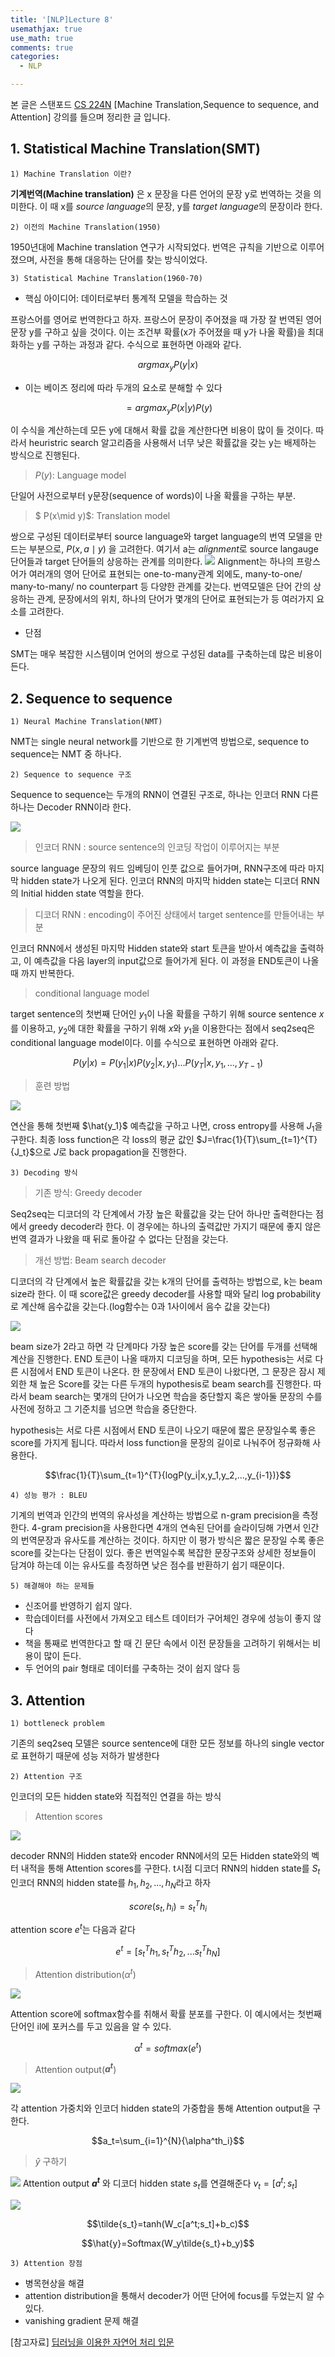 ```yaml
--- 
title: '[NLP]Lecture 8'
usemathjax: true
use_math: true
comments: true
categories:
  - NLP

---
```


본 글은 스탠포드 [CS 224N](https://web.stanford.edu/class/archive/cs/cs224n/cs224n.1194/) [Machine Translation,Sequence to sequence, and Attention] 강의를 들으며 정리한 글 입니다.

## 1. Statistical Machine Translation(SMT)

    1) Machine Translation 이란?

**기계번역(Machine translation)** 은 x 문장을 다른 언어의 문장 y로 번역하는 것을 의미한다. 이 때 x를 *source language*의 문장, y를 *target language*의 문장이라 한다.

    2) 이전의 Machine Translation(1950)

1950년대에 Machine translation 연구가 시작되었다. 번역은 규칙을 기반으로 이루어졌으며, 사전을 통해 대응하는 단어를 찾는 방식이었다. 

    3) Statistical Machine Translation(1960-70)

- 핵심 아이디어: 데이터로부터 통계적 모델을 학습하는 것 

프랑스어를 영어로 번역한다고 하자. 프랑스어 문장이 주어졌을 때 가장 잘 번역된 영어 문장 y를 구하고 싶을 것이다. 이는 조건부 확률(x가 주어졌을 때 y가 나올 확률)을 최대화하는 y를 구하는 과정과 같다. 수식으로 표현하면 아래와 같다. 

$$argmax_yP(y|x)$$

- 이는 베이즈 정리에 따라 두개의 요소로 분해할 수 있다

$$= argmax_yP(x|y)P(y)$$

이 수식을 계산하는데 모든 y에 대해서 확률 값을 계산한다면 비용이 많이 들 것이다. 따라서 heuristric search 알고리즘을 사용해서 너무 낮은 확률값을 갖는 y는 배제하는 방식으로 진행된다.

> $P(y)$: Language model

단일어 사전으로부터 y문장(sequence of words)이 나올 확률을 구하는 부분. 

> $ P(x\mid y)$: Translation model

쌍으로 구성된 데이터로부터 source language와 target language의 번역 모델을 만드는 부분으로, $P(x,a\mid y)$ 을 고려한다. 여기서 a는 *alignment*로 source langauge 단어들과 target 단어들의 상응하는 관계를 의미한다.
![](https://i.imgur.com/AVR7pBn.png)
Alignment는 하나의 프랑스어가 여러개의 영어 단어로 표현되는 one-to-many관계 외에도, many-to-one/ many-to-many/ no counterpart 등 다양한 관계를 갖는다. 번역모델은 단어 간의 상응하는 관계, 문장에서의 위치, 하나의 단어가 몇개의 단어로 표현되는가 등 여러가지 요소를 고려한다. 

- 단점

SMT는 매우 복잡한 시스템이며 언어의 쌍으로 구성된 data를 구축하는데 많은 비용이 든다. 


## 2. Sequence to sequence

    1) Neural Machine Translation(NMT)

NMT는 single neural network를 기반으로 한 기계번역 방법으로, sequence to sequence는 NMT 중 하나다. 

    2) Sequence to sequence 구조

Sequence to sequence는 두개의 RNN이 연결된 구조로, 하나는 인코더 RNN 다른 하나는 Decoder RNN이라 한다.

![](https://i.imgur.com/BJzbXPz.png)


> 인코더 RNN : source sentence의 인코딩 작업이 이루어지는 부분

source language 문장의 워드 임베딩이 인풋 값으로 들어가며, RNN구조에 따라 마지막 hidden state가 나오게 된다. 인코더 RNN의 마지막 hidden state는 디코더 RNN의 Initial hidden state 역할을 한다. 

> 디코더 RNN : encoding이 주어진 상태에서 target sentence를 만들어내는 부분

인코더 RNN에서 생성된 마지막 Hidden state와 start 토큰을 받아서 예측값을 출력하고, 이 예측값을 다음 layer의 input값으로 들어가게 된다. 이 과정을 END토큰이 나올 때 까지 반복한다. 

> conditional language model 

target sentence의 첫번째 단어인 $y_1$이 나올 확률을 구하기 위해 source sentence $x$를 이용하고, $y_2$에 대한 확률을 구하기 위해 $x$와 $y_1$을 이용한다는 점에서 seq2seq은 conditional language model이다. 이를 수식으로 표현하면 아래와 같다. 

$$P(y|x) = P(y_1|x)P(y_2|x,y_1)...P(y_T|x,y_1,...,y_{T-1})$$

> 훈련 방법

![](https://i.imgur.com/Ni0jbq3.png)

연산을 통해 첫번째 $\hat{y_1}$ 예측값을 구하고 나면, cross entropy를 사용해 $J_1$을 구한다. 최종 loss function은 각 loss의 평균 값인 $J=\frac{1}{T}\sum_{t=1}^{T}{J_t}$으로 $J$로 back propagation을 진행한다. 

    3) Decoding 방식

> 기존 방식: Greedy decoder

Seq2seq는 디코더의 각 단계에서 가장 높은 확률값을 갖는 단어 하나만 출력한다는 점에서 greedy decoder라 한다. 이 경우에는 하나의 출력값만 가지기 때문에 좋지 않은 번역 결과가 나왔을 때 뒤로 돌아갈 수 없다는 단점을 갖는다. 

> 개선 방법: Beam search decoder

디코더의 각 단계에서 높은 확률값을 갖는 k개의 단어를 출력하는 방법으로, k는 beam size라 한다. 이 때 score값은 greedy decoder를 사용할 때와 달리 log probability로 계산해 음수값을 갖는다.(log함수는 0과 1사이에서 음수 값을 갖는다)

![](https://i.imgur.com/sQAE39i.png)


beam size가 2라고 하면 각 단계마다 가장 높은 score를 갖는 단어를 두개를 선택해 계산을 진행한다. END 토큰이 나올 때까지 디코딩을 하며, 모든 hypothesis는 서로 다른 시점에서 END 토큰이 나온다. 한 문장에서 END 토큰이 나왔다면, 그 문장은 잠시 제외한 채 높은 Score를 갖는 다른 두개의 hypothesis로 beam search를 진행한다. 따라서 beam search는 몇개의 단어가 나오면 학습을 중단할지 혹은 쌓아둘 문장의 수를 사전에 정하고 그 기준치를 넘으면 학습을 중단한다.

hypothesis는 서로 다른 시점에서 END 토큰이 나오기 때문에 짧은 문장일수록 좋은 score를 가지게 됩니다. 따라서 loss function을 문장의 길이로 나눠주어 정규화해 사용한다.

$$\frac{1}{T}\sum_{t=1}^{T}{logP(y_i|x,y_1,y_2,...,y_{i-1})}$$

    4) 성능 평가 : BLEU
    
기계의 번역과 인간의 번역의 유사성을 계산하는 방법으로 n-gram precision을 측정한다. 4-gram precision을 사용한다면 4개의 연속된 단어를 슬라이딩해 가면서 인간의 번역문장과 유사도를 계산하는 것이다. 하지만 이 평가 방식은 짧은 문장일 수록 좋은 score를 갖는다는 단점이 있다. 좋은 번역일수록 복잡한 문장구조와 상세한 정보들이 담겨야 하는데 이는 유사도를 측정하면 낮은 점수를 반환하기 쉽기 때문이다. 

    5) 해결해야 하는 문제들
    
- 신조어를 반영하기 쉽지 않다.
- 학습데이터를 사전에서 가져오고 테스트 데이터가 구어체인 경우에 성능이 좋지 않다
- 책을 통째로 번역한다고 할 때 긴 문단 속에서 이전 문장들을 고려하기 위해서는 비용이 많이 든다. 
- 두 언어의 pair 형태로 데이터를 구축하는 것이 쉽지 않다 등


## 3. Attention

    1) bottleneck problem

기존의 seq2seq 모델은 source sentence에 대한 모든 정보를 하나의 single vector로 표현하기 때문에 성능 저하가 발생한다 

    2) Attention 구조
    
인코더의 모든 hidden state와 직접적인 연결을 하는 방식

> Attention scores

![](https://i.imgur.com/4lBFpIl.png)

decoder RNN의 Hidden state와 encoder RNN에서의 모든 Hidden state와의 벡터 내적을 통해 Attention scores를 구한다. 
t시점 디코더 RNN의 hidden state를 $S_t$ 인코더 RNN의 hidden state를 $h_1,h_2,...,h_N$라고 하자

$$score(s_t,h_i)=s_t^Th_i$$

attention score $e^t$는 다음과 같다

$$e^t = [s_t^Th_1,s_t^Th_2,...s_t^Th_N]$$

> Attention distribution($\alpha^t$)

![](https://i.imgur.com/ubP3Vs7.png)

Attention score에 softmax함수를 취해서 확률 분포를 구한다. 이 예시에서는 첫번째 단어인 il에 포커스를 두고 있음을 알 수 있다. 

$$\alpha^t=softmax(e^t)$$

> Attention output(**$a^t$**)

![](https://i.imgur.com/sx4jF7f.png)

각 attention 가중치와 인코더 hidden state의 가중합을 통해 Attention output을 구한다.

$$a_t=\sum_{i=1}^{N}{\alpha^th_i}$$

> ${\hat{y}}$ 구하기

![](https://i.imgur.com/FU1v8Fe.png)
Attention output **$a^t$** 와 디코더 hidden state $s_t$를 연결해준다 $v_t=[a^t;s_t]$

![](https://i.imgur.com/pIbghqg.png)

$$\tilde{s_t}=tanh(W_c[a^t;s_t]+b_c)$$ 

$$\hat{y}=Softmax(W_y\tilde{s_t}+b_y)$$

    3) Attention 장점
    
- 병목현상을 해결
- attention distribution을 통해서 decoder가 어떤 단어에 focus를 두었는지 알 수 있다.
- vanishing gradient 문제 해결

[참고자료]
[딥러닝을 이용한 자연어 처리 입문](https://wikidocs.net/22893)